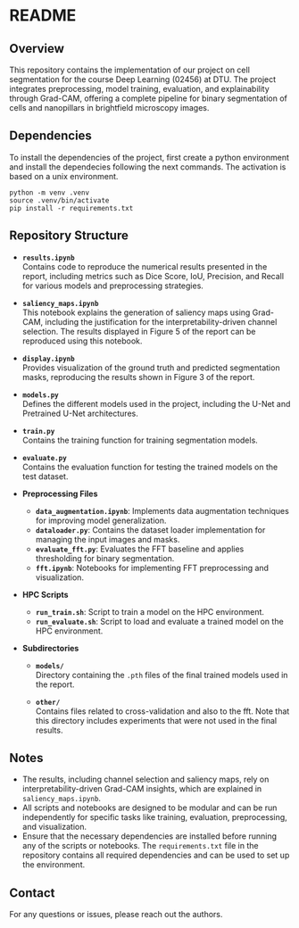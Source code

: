 # README

## Overview

This repository contains the implementation of our project on cell segmentation for the course Deep Learning (02456) at DTU. The project integrates preprocessing, model training, evaluation, and explainability through Grad-CAM, offering a complete pipeline for binary segmentation of cells and nanopillars in brightfield microscopy images.

## Dependencies

To install the dependencies of the project, first create a python environment and install the dependecies following the next commands. The activation is based on a unix environment.

```
python -m venv .venv
source .venv/bin/activate
pip install -r requirements.txt
```

## Repository Structure
- **`results.ipynb`**  
  Contains code to reproduce the numerical results presented in the report, including metrics such as Dice Score, IoU, Precision, and Recall for various models and preprocessing strategies.

- **`saliency_maps.ipynb`**  
  This notebook explains the generation of saliency maps using Grad-CAM, including the justification for the interpretability-driven channel selection. The results displayed in Figure 5 of the report can be reproduced using this notebook.

- **`display.ipynb`**  
  Provides visualization of the ground truth and predicted segmentation masks, reproducing the results shown in Figure 3 of the report.

- **`models.py`**  
  Defines the different models used in the project, including the U-Net and Pretrained U-Net architectures.

- **`train.py`**  
  Contains the training function for training segmentation models.

- **`evaluate.py`**  
  Contains the evaluation function for testing the trained models on the test dataset.

- **Preprocessing Files**  
  - **`data_augmentation.ipynb`**: Implements data augmentation techniques for improving model generalization.  
  - **`dataloader.py`**: Contains the dataset loader implementation for managing the input images and masks.  
  - **`evaluate_fft.py`**: Evaluates the FFT baseline and applies thresholding for binary segmentation.  
  - **`fft.ipynb`**: Notebooks for implementing FFT preprocessing and visualization.  

- **HPC Scripts**  
  - **`run_train.sh`**: Script to train a model on the HPC environment.  
  - **`run_evaluate.sh`**: Script to load and evaluate a trained model on the HPC environment.  

- **Subdirectories**
  - **`models/`**  
    Directory containing the `.pth` files of the final trained models used in the report.

  - **`other/`**  
    Contains files related to cross-validation and also to the fft. Note that this directory includes experiments that were not used in the final results.
  

## Notes
- The results, including channel selection and saliency maps, rely on interpretability-driven Grad-CAM insights, which are explained in `saliency_maps.ipynb`.
- All scripts and notebooks are designed to be modular and can be run independently for specific tasks like training, evaluation, preprocessing, and visualization.
- Ensure that the necessary dependencies are installed before running any of the scripts or notebooks. The `requirements.txt` file in the repository contains all required dependencies and can be used to set up the environment.

## Contact
For any questions or issues, please reach out the authors.
